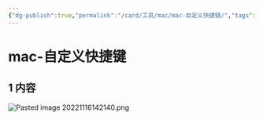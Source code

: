 ```yaml
---
{"dg-publish":true,"permalink":"/card/工具/mac/mac-自定义快捷键/","tags":["mac"],"noteIcon":"2","created":"2022-11-16T14:19:58+08:00","updated":"2024-09-26T15:32:58+08:00"}
---
```



# mac-自定义快捷键

## 1 内容

![Pasted image 20221116142140.png](/img/user/attachs/Pasted%20image%2020221116142140.png)
